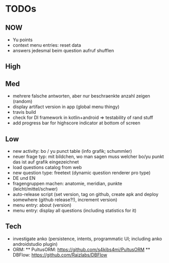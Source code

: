 
# TODOs

## NOW
* Yu points
* context menu entries: reset data
* answers jedesmal beim question aufruf shufflen

## High

## Med
* mehrere falsche antworten, aber nur beschraenkte anzahl zeigen (random)
* display artifact version in app (global menu thingy)
* travis build
* check for DI framework in kotlin+android => testability of rand stuff
* add progress bar for highscore indicator at bottom of screen

## Low
* new activity: bo / yu punct table (info grafik; schummler)
* neuer frage typ: mit bildchen, wo man sagen muss welcher bo/yu punkt das ist auf grafik eingezeichnet
* load questions catalog from web
* new question type: freetext (dynamic question renderer pro type)
* DE und EN
* fragengruppen machen: anatomie, meridian, punkte (leicht/mittel/schwer)
* auto-release script (set version, tag on github, create apk and deploy somewhere (github release?!), increment version)
* menu entry: about (version)
* menu entry: display all questions (including statistics for it)

## Tech
* investigate anko (persistence, intents, programmatic UI; including anko androidstudio plugin)
* ORM:
** PultusORM: https://github.com/s4kibs4mi/PultusORM
** DBFlow: https://github.com/Raizlabs/DBFlow